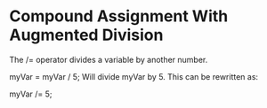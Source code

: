 # Compound Assignment With Augmented Division

The /= operator divides a variable by another number.

myVar = myVar / 5;
Will divide myVar by 5. This can be rewritten as:

myVar /= 5;